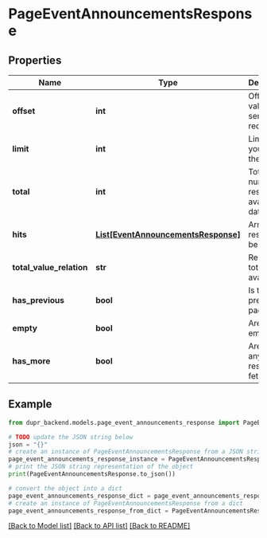 # PageEventAnnouncementsResponse


## Properties

Name | Type | Description | Notes
------------ | ------------- | ------------- | -------------
**offset** | **int** | Offset value you sent in the request | 
**limit** | **int** | Limit value you sent in the request | 
**total** | **int** | Total number of results available in database | 
**hits** | [**List[EventAnnouncementsResponse]**](EventAnnouncementsResponse.md) | Array of results, can be empty. | [optional] 
**total_value_relation** | **str** | Relation to total results available. | 
**has_previous** | **bool** | Is there any previous page | 
**empty** | **bool** | Are results empty | 
**has_more** | **bool** | Are there any more results to fetch | 

## Example

```python
from dupr_backend.models.page_event_announcements_response import PageEventAnnouncementsResponse

# TODO update the JSON string below
json = "{}"
# create an instance of PageEventAnnouncementsResponse from a JSON string
page_event_announcements_response_instance = PageEventAnnouncementsResponse.from_json(json)
# print the JSON string representation of the object
print(PageEventAnnouncementsResponse.to_json())

# convert the object into a dict
page_event_announcements_response_dict = page_event_announcements_response_instance.to_dict()
# create an instance of PageEventAnnouncementsResponse from a dict
page_event_announcements_response_from_dict = PageEventAnnouncementsResponse.from_dict(page_event_announcements_response_dict)
```
[[Back to Model list]](../README.md#documentation-for-models) [[Back to API list]](../README.md#documentation-for-api-endpoints) [[Back to README]](../README.md)


